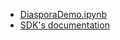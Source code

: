 - [DiasporaDemo.ipynb](https://github.com/globus-labs/diaspora-event-sdk/blob/main/DiasporaDemo.ipynb)
- [SDK's documentation](https://github.com/globus-labs/diaspora-event-sdk/tree/main/docs)
